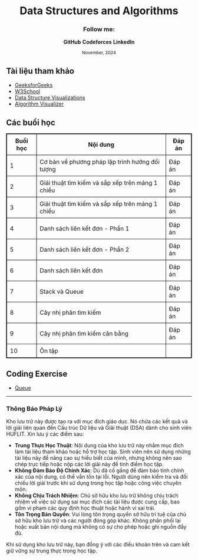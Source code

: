 <h1 align="center">
  Data Structures and Algorithms
</h1>
<div align="center">
  <h3>Follow me: </h3>
</div>



<div align="center">
  <p>
    <strong><a style="text-decoration:none;" href="https://github.com/k1enn" target="_blank">GitHub</a></strong>
    <strong><a style="text-decoration:none;" href="https://codeforces.com/profile/dinhtrungkien" target="_blank">Codeforces</a></strong>
    <strong><a style="text-decoration:none;" href="https://www.linkedin.com/in/k1enn/" target="_blank">LinkedIn</a></strong>
  </p>
      <small> November, 2024</small>
</div>

## Tài liệu tham khảo
- [GeeksforGeeks](https://www.geeksforgeeks.org)
- [W3School](https://www.w3schools.com/dsa/index.php)
- [Data Structure Visualizations](https://www.cs.usfca.edu/~galles/visualization/Algorithms.html)
- [Algorithm Visualizer](https://algorithm-visualizer.org/)

## Các buổi học

<div align="left"><table style="width:100%; border-collapse: collapse; border: 1px solid black;">
    <thead>
        <tr>
            <th style="border: 1px solid black; padding: 8px;">Buổi học</th>
            <th style="border: 1px solid black; padding: 8px;">Nội dung</th>
            <th style="border: 1px solid black; padding: 8px;">Đáp án</th>
        </tr>
    </thead>
    <tbody>
        <tr>
            <td style="border: 1px solid black; padding: 8px;">1</td>
            <td style="border: 1px solid black; padding: 8px;"><a href="https://github.com/k1enn/software-engineer-notes/blob/main/subjects/DSA-practice/Buoi1/buoi1.md" style="text-decoration: none;">Cơ bản về phương pháp lập trình hướng đối tượng</a></td>
            <td style="border: 1px solid black; padding: 8px;"><a href="https://github.com/k1enn/software-engineer-notes/blob/main/subjects/DSA-practice/Buoi1" style="text-decoration: none;">Đáp án</a></td>
        </tr>
        <tr>
            <td style="border: 1px solid black; padding: 8px;">2</td>
            <td style="border: 1px solid black; padding: 8px;"><a href="https://github.com/k1enn/software-engineer-notes/blob/main/subjects/DSA-practice/Buoi2/buoi2.md" style="text-decoration: none;">Giải thuật tìm kiếm và sắp xếp trên mảng 1 chiều</a></td>
            <td style="border: 1px solid black; padding: 8px;"><a href="https://github.com/k1enn/software-engineer-notes/blob/main/subjects/DSA-practice/Buoi2" style="text-decoration: none;">Đáp án</a></td>
        </tr>
        <tr>
            <td style="border: 1px solid black; padding: 8px;">3</td>
            <td style="border: 1px solid black; padding: 8px;"><a href="https://github.com/k1enn/software-engineer-notes/blob/main/subjects/DSA-practice/Buoi3/buoi3.md" style="text-decoration: none;">Giải thuật tìm kiếm và sắp xếp trên mảng 1 chiều</a></td>
            <td style="border: 1px solid black; padding: 8px;"><a href="https://github.com/k1enn/software-engineer-notes/blob/main/subjects/DSA-practice/Buoi3" style="text-decoration: none;">Đáp án</a></td>
        </tr>
        <tr>
            <td style="border: 1px solid black; padding: 8px;">4</td>
            <td style="border: 1px solid black; padding: 8px;"><a href="https://github.com/k1enn/software-engineer-notes/blob/main/subjects/DSA-practice/Buoi4/buoi4.md" style="text-decoration: none;">Danh sách liên kết đơn - Phần 1</a></td>
            <td style="border: 1px solid black; padding: 8px;"><a href="https://github.com/k1enn/software-engineer-notes/blob/main/subjects/DSA-practice/Buoi4" style="text-decoration: none;">Đáp án</a></td>
        </tr>
        <tr>
            <td style="border: 1px solid black; padding: 8px;">5</td>
            <td style="border: 1px solid black; padding: 8px;"><a href="https://github.com/k1enn/software-engineer-notes/blob/main/subjects/DSA-practice/Buoi5/buoi5.md" style="text-decoration: none;">Danh sách liên kết đơn - Phần 2</a></td>
            <td style="border: 1px solid black; padding: 8px;"><a href="https://github.com/k1enn/software-engineer-notes/blob/main/subjects/DSA-practice/Buoi5" style="text-decoration: none;">Đáp án</a></td>
        </tr>
        <tr>
            <td style="border: 1px solid black; padding: 8px;">6</td>
            <td style="border: 1px solid black; padding: 8px;"><a href="https://github.com/k1enn/software-engineer-notes/blob/main/subjects/DSA-practice/Buoi6/buoi6.md" style="text-decoration: none;">Danh sách liên kết đơn</a></td>
            <td style="border: 1px solid black; padding: 8px;"><a href="https://github.com/k1enn/software-engineer-notes/blob/main/subjects/DSA-practice/Buoi6" style="text-decoration: none;">Đáp án</a></td>
        </tr>
        <tr>
            <td style="border: 1px solid black; padding: 8px;">7</td>
            <td style="border: 1px solid black; padding: 8px;"><a href="https://github.com/k1enn/software-engineer-notes/blob/main/subjects/DSA-practice/Buoi7/buoi7.md" style="text-decoration: none;">Stack và Queue</a></td>
            <td style="border: 1px solid black; padding: 8px;"><a href="https://github.com/k1enn/software-engineer-notes/blob/main/subjects/DSA-practice/Buoi7" style="text-decoration: none;">Đáp án</a></td>
        </tr>
        <tr>
            <td style="border: 1px solid black; padding: 8px;">8</td>
            <td style="border: 1px solid black; padding: 8px;"><a href="https://github.com/k1enn/software-engineer-notes/blob/main/subjects/DSA-practiceBuoi8/buoi8.md" style="text-decoration: none;">Cây nhị phân tìm kiếm</a></td>
            <td style="border: 1px solid black; padding: 8px;"><a href="https://github.com/k1enn/software-engineer-notes/blob/main/subjects/DSA-practice/Buoi8" style="text-decoration: none;">Đáp án</a></td>
        </tr>
        <tr>
            <td style="border: 1px solid black; padding: 8px;">9</td>
            <td style="border: 1px solid black; padding: 8px;"><a href="https://github.com/k1enn/software-engineer-notes/blob/main/subjects/DSA-practice/Buoi9/buoi9.md" style="text-decoration: none;">Cây nhị phân tìm kiếm cân bằng</a></td>
            <td style="border: 1px solid black; padding: 8px;"><a href="https://github.com/k1enn/software-engineer-notes/blob/main/subjects/DSA-practice/Buoi9" style="text-decoration: none;">Đáp án</a></td>
        </tr>
        <tr>
            <td style="border: 1px solid black; padding: 8px;">10</td>
            <td style="border: 1px solid black; padding: 8px;"><a href="https://github.com/k1enn/software-engineer-notes/blob/main/subjects/DSA-practice/Buoi10/buoi10.md" style="text-decoration: none;">Ôn tập</a></td>
            <td style="border: 1px solid black; padding: 8px;"></td>
        </tr>
    </tbody>
</table>
</div>


## Coding Exercise
- [Queue](https://github.com/k1enn/DSA/blob/main/Quiz/Queue/Readme.md)


---

### Thông Báo Pháp Lý

Kho lưu trữ này được tạo ra với mục đích giáo dục. Nó chứa các kết quả và lời giải liên quan đến Cấu trúc Dữ liệu và Giải thuật (DSA) dành cho sinh viên HUFLIT. Xin lưu ý các điểm sau:

- **Trung Thực Học Thuật**: Nội dung của kho lưu trữ này nhằm mục đích làm tài liệu tham khảo hoặc hỗ trợ học tập. Sinh viên nên sử dụng những tài liệu này để nâng cao sự hiểu biết của mình, nhưng không nên sao chép trực tiếp hoặc nộp các lời giải này để tính điểm học tập.
- **Không Đảm Bảo Độ Chính Xác**: Dù đã cố gắng để đảm bảo tính chính xác của nội dung, có thể vẫn tồn tại lỗi. Người dùng nên kiểm tra và đối chiếu lời giải trước khi sử dụng trong học tập hoặc công việc chuyên môn.
- **Không Chịu Trách Nhiệm**: Chủ sở hữu kho lưu trữ không chịu trách nhiệm về việc sử dụng sai mục đích các tài liệu được cung cấp, bao gồm vi phạm các quy định học thuật hoặc hành vi sai trái.
- **Tôn Trọng Bản Quyền**: Vui lòng tôn trọng quyền sở hữu trí tuệ của chủ sở hữu kho lưu trữ và các người đóng góp khác. Không phân phối lại hoặc xuất bản nội dung mà không có sự cho phép hoặc ghi nguồn đầy đủ.

Khi sử dụng kho lưu trữ này, bạn đồng ý với các điều khoản trên và cam kết giữ vững sự trung thực trong học tập.
